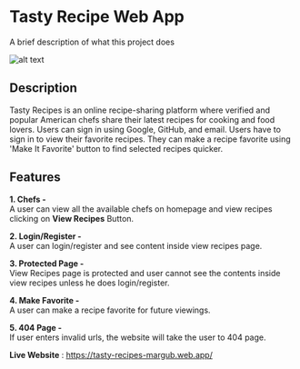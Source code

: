 
# Tasty Recipe Web App

A brief description of what this project does

![alt text](https://i.ibb.co/d6TWD74/Screenshot-89.png)

## Description

Tasty Recipes is an online recipe-sharing platform where verified and popular American chefs share their latest recipes for cooking and food lovers. Users can sign in using Google, GitHub, and email. Users have to sign in to view their favorite recipes. They can make a recipe favorite using 'Make It Favorite' button to find selected recipes quicker.

## Features

**1. Chefs -**  
A user can view all the available chefs on homepage and view recipes clicking on **View Recipes** Button.

**2. Login/Register -**  
A user can login/register and see content inside view recipes page.

**3. Protected Page -**  
View Recipes page is protected and user cannot see the contents inside view recipes unless he does login/register.

**4. Make Favorite -**  
A user can make a recipe favorite for future viewings.

**5. 404 Page -**  
If user enters invalid urls, the website will take the user to 404 page.

**Live Website** : https://tasty-recipes-margub.web.app/

